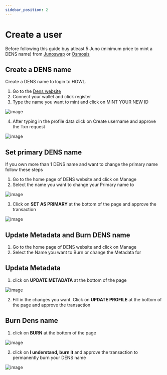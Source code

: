 ```yaml
---
sidebar_position: 2
---
```


# Create a user

Before following this guide buy atleast 5 Juno (minimum price to mint a DENS name) from [Junoswap](https://junoswap.com/) or [Osmosis](https://app.osmosis.zone/?from=OSMO&to=JUNO) 

## Create a DENS name

Create a DENS name to login to HOWL.

1. Go to the [Dens website](https://dens.sh/)
2. Connect your wallet and click register
3. Type the name you want to mint and click on MINT YOUR NEW ID

![image](/img/188882982-39d6b38b-1cf4-454f-be72-b7f1158ffd94.png)

4. After typing in the profile data click on Create username and approve the Txn request

![image](/img/188883781-6e573e00-624b-446c-85d0-e5bcf2551bc2.png)

## Set primary DENS name

If you own more than 1 DENS name and want to change the primary name follow these steps 

1. Go to the home page of DENS website and click on Manage
2. Select the name you want to change your Primary name to

![image](/img/188899489-4d146ff7-b1ca-42a3-a2b4-8089c878e1f8.png)

3. Click on **SET AS PRIMARY** at the bottom of the page and approve the transaction 

![image](/img/188899164-6399c5dc-b27b-4b75-901c-077a6254bb70.png)

## Update Metadata and Burn DENS name

1. Go to the home page of DENS website and click on Manage
2. Select the Name you want to Burn or change the Metadata for

## Updata Metadata

1. click on **UPDATE METADATA** at the bottom of the page

![image](/img/188898579-dd3e8a5f-d089-4369-b8e8-d52a9477cf05.png)

2. Fill in the changes you want. Click on **UPDATE PROFILE** at the bottom of the page and approve the transaction

## Burn Dens name

1. click on **BURN** at the bottom of the page 

![image](/img/188901328-74c2286a-3e2b-4210-9798-b6e1b03637cd.png)

2. click on **I understand, burn it** and approve the transaction to permanently burn your DENS name 

![image](/img/188901530-20a182aa-c782-499a-aef6-ca1dc1579f01.png)
